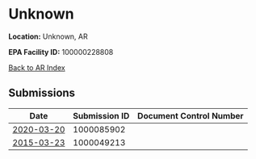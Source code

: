 # Unknown

**Location:** Unknown, AR

**EPA Facility ID:** 100000228808

[Back to AR Index](../../index.md)

## Submissions

| Date | Submission ID | Document Control Number |
|------|--------------|-------------------------|
| [2020-03-20](submissions/1000085902.md) | 1000085902 |  |
| [2015-03-23](submissions/1000049213.md) | 1000049213 |  |
